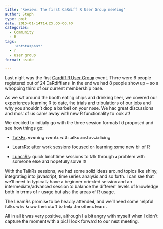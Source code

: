 ```yaml
---
title: 'Review: The first CaRdiff R User Group meeting'
author: Steph
type: post
date: 2015-01-14T14:25:05+00:00
categories:
  - Community
  - R
tags:
  - '#statuspost'
  - r
  - user group
format: aside

---
```

Last night was the first <a href="http://www.meetup.com/Cardiff-R-User-Group/" title="CaRdiff R User Group" target="_blank">Cardiff R User Group</a> event. There were 6 people registered out of 24 CaRdiffians. In the end we had 8 people show up &#8211; so a whopping third of our current membership base.

As we sat around the booth eating chips and drinking beer, we covered our experiences learning R to date, the trials and tribulations of our jobs and why you shouldn&#8217;t drop a barbell on your nose. We had great discussions and most of us came away with new R functionality to look at!

We decided to initially go with the three session formats I&#8217;d proposed and see how things go:

  * <a href="http://www.meetup.com/Cardiff-R-User-Group/events/219775500/" title="First TalkR session" target="_blank">TalkRs</a>: evening events with talks and socialising
  * <a href="http://www.meetup.com/Cardiff-R-User-Group/events/219691058/" title="First LearnRs session" target="_blank">LearnRs</a>: after work sessions focused on learning some new bit of R
  * <a href="http://www.meetup.com/Cardiff-R-User-Group/events/219476537/" title="First LunchRs session" target="_blank">LunchRs</a>: quick lunchtime sessions to talk through a problem with someone else and hopefully solve it!
  
    <!--more-->

With the TalkRs sessions, we had some solid ideas around topics like shiny, integrating into javascript, time series analysis and so forth. I can see that we&#8217;ll need to typically have a beginner oriented session and an intermediate/advanced session to balance the different levels of knowledge both in terms of r usage but also the areas of R usage.

The LearnRs promise to be heavily attended, and we&#8217;ll need some helpful folks who know their stuff to help the others learn.

All in all it was very positive, although I a bit angry with myself when I didn&#8217;t capture the moment with a pic! I look forward to our next meeting.